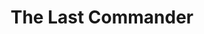 --- 
title: "The Last Commander"
description:
price: "SOLD"
category: 
images: 
    - /assets/img/commander.png
order: 543
---